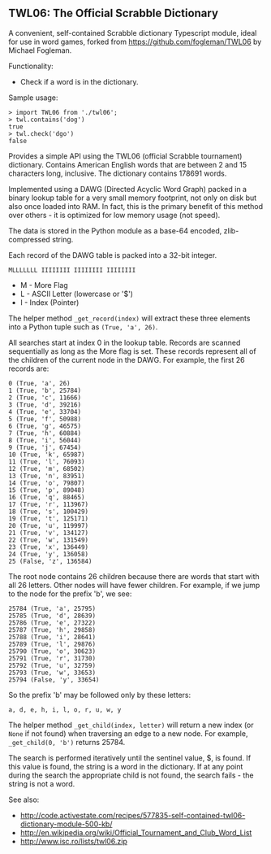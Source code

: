 ## TWL06: The Official Scrabble Dictionary

A convenient, self-contained Scrabble dictionary Typescript module, ideal
for use in word games, forked from https://github.com/fogleman/TWL06 by
Michael Fogleman.

Functionality:

- Check if a word is in the dictionary.

Sample usage:

    > import TWL06 from './twl06';
    > twl.contains('dog')
    true
    > twl.check('dgo')
    false

Provides a simple API using the TWL06 (official Scrabble tournament)
dictionary. Contains American English words that are between 2 and 15
characters long, inclusive. The dictionary contains 178691 words.

Implemented using a DAWG (Directed Acyclic Word Graph) packed in a
binary lookup table for a very small memory footprint, not only on
disk but also once loaded into RAM. In fact, this is the primary
benefit of this method over others - it is optimized for low memory
usage (not speed).

The data is stored in the Python module as a base-64 encoded,
zlib-compressed string.

Each record of the DAWG table is packed into a 32-bit integer.

    MLLLLLLL IIIIIIII IIIIIIII IIIIIIII

- M - More Flag
- L - ASCII Letter (lowercase or '\$')
- I - Index (Pointer)

The helper method `_get_record(index)` will extract these three elements
into a Python tuple such as `(True, 'a', 26)`.

All searches start at index 0 in the lookup table. Records are scanned
sequentially as long as the More flag is set. These records represent all
of the children of the current node in the DAWG. For example, the first
26 records are:

    0 (True, 'a', 26)
    1 (True, 'b', 25784)
    2 (True, 'c', 11666)
    3 (True, 'd', 39216)
    4 (True, 'e', 33704)
    5 (True, 'f', 50988)
    6 (True, 'g', 46575)
    7 (True, 'h', 60884)
    8 (True, 'i', 56044)
    9 (True, 'j', 67454)
    10 (True, 'k', 65987)
    11 (True, 'l', 76093)
    12 (True, 'm', 68502)
    13 (True, 'n', 83951)
    14 (True, 'o', 79807)
    15 (True, 'p', 89048)
    16 (True, 'q', 88465)
    17 (True, 'r', 113967)
    18 (True, 's', 100429)
    19 (True, 't', 125171)
    20 (True, 'u', 119997)
    21 (True, 'v', 134127)
    22 (True, 'w', 131549)
    23 (True, 'x', 136449)
    24 (True, 'y', 136058)
    25 (False, 'z', 136584)

The root node contains 26 children because there are words that start
with all 26 letters. Other nodes will have fewer children. For example,
if we jump to the node for the prefix 'b', we see:

    25784 (True, 'a', 25795)
    25785 (True, 'd', 28639)
    25786 (True, 'e', 27322)
    25787 (True, 'h', 29858)
    25788 (True, 'i', 28641)
    25789 (True, 'l', 29876)
    25790 (True, 'o', 30623)
    25791 (True, 'r', 31730)
    25792 (True, 'u', 32759)
    25793 (True, 'w', 33653)
    25794 (False, 'y', 33654)

So the prefix 'b' may be followed only by these letters:

    a, d, e, h, i, l, o, r, u, w, y

The helper method `_get_child(index, letter)` will return a new index
(or `None` if not found) when traversing an edge to a new node. For
example, `_get_child(0, 'b')` returns 25784.

The search is performed iteratively until the sentinel value, \$, is
found. If this value is found, the string is a word in the dictionary.
If at any point during the search the appropriate child is not found,
the search fails - the string is not a word.

See also:

- http://code.activestate.com/recipes/577835-self-contained-twl06-dictionary-module-500-kb/
- http://en.wikipedia.org/wiki/Official_Tournament_and_Club_Word_List
- http://www.isc.ro/lists/twl06.zip
